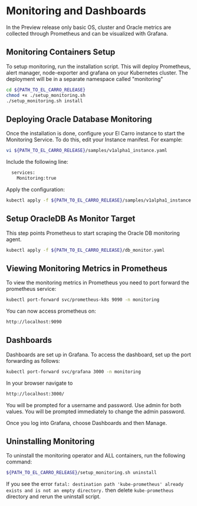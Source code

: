 # Monitoring and Dashboards

In the Preview release only basic OS, cluster and Oracle metrics are collected
through Prometheus and can be visualized with Grafana.

## Monitoring Containers Setup

To setup monitoring, run the installation script. This will deploy Prometheus,
alert manager, node-exporter and grafana on your Kubernetes cluster. The
deployment will be in a separate namespace called "monitoring"

```sh
cd ${PATH_TO_EL_CARRO_RELEASE}
chmod +x ./setup_monitoring.sh
./setup_monitoring.sh install
```

## Deploying Oracle Database Monitoring

Once the installation is done, configure your El Carro instance to start the
Monitoring Service. To do this, edit your Instance manifest. For example:

```sh
vi ${PATH_TO_EL_CARRO_RELEASE}/samples/v1alpha1_instance.yaml
```

Include the following line:

```sh
  services:
    Monitoring:true
```

Apply the configuration:

```sh
kubectl apply -f ${PATH_TO_EL_CARRO_RELEASE}/samples/v1alpha1_instance.yaml -n $NS
```

## Setup OracleDB As Monitor Target

This step points Prometheus to start scraping the Oracle DB monitoring agent.

```sh
kubectl apply -f ${PATH_TO_EL_CARRO_RELEASE}/db_monitor.yaml
```

## Viewing Monitoring Metrics in Prometheus

To view the monitoring metrics in Prometheus you need to port forward the
prometheus service:

```sh
kubectl port-forward svc/prometheus-k8s 9090 -n monitoring
```

You can now access prometheus on:

```sh
http://localhost:9090
```

## Dashboards

Dashboards are set up in Grafana. To access the dashboard, set up the port
forwarding as follows:

```sh
kubectl port-forward svc/grafana 3000 -n monitoring
```

In your browser navigate to

```sh
http://localhost:3000/
```

You will be prompted for a username and password. Use admin for both values. You
will be prompted immediately to change the admin password.

Once you log into Grafana, choose Dashboards and then Manage.


## Uninstalling Monitoring

To uninstall the monitoring operator and ALL containers, run the
following command:

```sh
${PATH_TO_EL_CARRO_RELEASE}/setup_monitoring.sh uninstall
```
If you see the error
`fatal: destination path 'kube-prometheus' already exists and is not an empty directory.`
then delete `kube-prometheus` directory and rerun the uninstall script.
